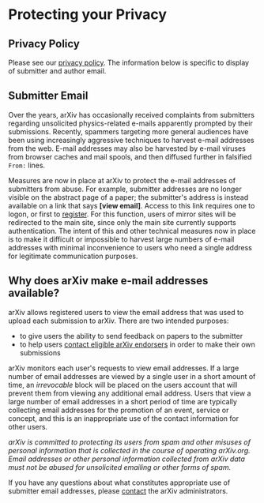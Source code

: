 Protecting your Privacy
=======================

Privacy Policy
---------------------------------------

Please see our [privacy policy](policies/privacy_policy.md). The information below is specific to display of submitter and author email.

Submitter Email
---------------------------------------

Over the years, arXiv has occasionally received complaints from
submitters regarding unsolicited physics-related e-mails apparently
prompted by their submissions. Recently, spammers targeting more general
audiences have been using increasingly aggressive techniques to harvest
e-mail addresses from the web. E-mail addresses may also be harvested by
e-mail viruses from browser caches and mail spools, and then diffused
further in falsified `From:` lines.

Measures are now in place at arXiv to protect the e-mail addresses of
submitters from abuse. For example, submitter addresses are no longer
visible on the abstract page of a paper; the submitter's address is
instead available on a link that says **\[view email\]**. Access to this
link requires one to logon, or first to
[register](https://arxiv.org/user/register). For this function, users of
mirror sites will be redirected to the main site, since only the main
site currently supports authentication. The intent of this and other
technical measures now in place is to make it difficult or impossible to
harvest large numbers of e-mail addresses with minimal inconvenience to
users who need a single address for legitimate communication purposes.

Why does arXiv make e-mail addresses available?
-----------------------------------------------

arXiv allows registered users to view the email address that was used to
upload each submission to arXiv. There are two intended purposes:

-   to give users the ability to send feedback on papers to the
    submitter
-   to help users [contact eligible arXiv
    endorsers](endorsement.md#request) in order to make their own
    submissions

arXiv monitors each user's requests to view email addresses. If a large
number of email addresses are viewed by a single user in a short amount
of time, an *irrevocable* block will be placed on the users account that
will prevent them from viewing any additional email address. Users that
view a large number of email addresses in a short period of time are
typically collecting email addresses for the promotion of an event,
service or concept, and this is an inappropriate use of the contact
information for other users.

*arXiv is committed to protecting its users from spam and other misuses
of personal information that is collected in the course of operating
arXiv.org. Email addresses or other personal information collected from
arXiv data must not be abused for unsolicited emailing or other forms of
spam.*

If you have any questions about what constitutes appropriate use of
submitter email addresses, please [contact](contact.md) the arXiv
administrators.
